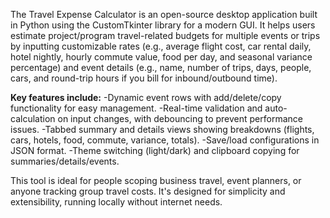 The Travel Expense Calculator is an open-source desktop application built in Python using the CustomTkinter library for a modern GUI. It helps users estimate project/program travel-related budgets for multiple events or trips by inputting customizable rates (e.g., average flight cost, car rental daily, hotel nightly, hourly commute value, food per day, and seasonal variance percentage) and event details (e.g., name, number of trips, days, people, cars, and round-trip hours if you bill for inbound/outbound time). 

**Key features include:**
-Dynamic event rows with add/delete/copy functionality for easy management.
-Real-time validation and auto-calculation on input changes, with debouncing to prevent performance issues.
-Tabbed summary and details views showing breakdowns (flights, cars, hotels, food, commute, variance, totals).
-Save/load configurations in JSON format.
-Theme switching (light/dark) and clipboard copying for summaries/details/events.

This tool is ideal for people scoping business travel, event planners, or anyone tracking group travel costs. It's designed for simplicity and extensibility, running locally without internet needs. 
